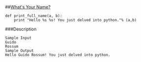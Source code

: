 ##[What's Your Name?](https://www.hackerrank.com/challenges/whats-your-name)
```
def print_full_name(a, b):
    print "Hello %s %s! You just delved into python."% (a,b)
```
           
###Description
```
Sample Input
Guido
Rossum
Sample Output
Hello Guido Rossum! You just delved into python.
```
